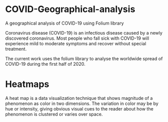 # COVID-Geographical-analysis
A geographical analysis of COVID-19 using Folium library 

Coronavirus disease (COVID-19) is an infectious disease caused by a newly discovered coronavirus. Most people who fall sick with COVID-19 will experience mild to moderate symptoms and recover without special treatment.

The current work uses the folium library to analyse the worldwide spread of COVID-19 during the first half of 2020.


# Heatmaps

A heat map is a data visualization technique that shows magnitude of a phenomenon as color in two dimensions. The variation in color may be by hue or intensity, giving obvious visual cues to the reader about how the phenomenon is clustered or varies over space.
